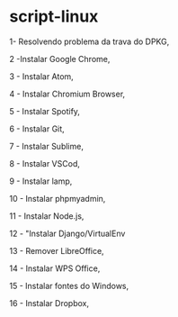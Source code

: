 # script-linux
1- Resolvendo problema da trava do DPKG,

2 -Instalar Google Chrome,

3 - Instalar Atom,

4 - Instalar Chromium Browser,

5 -  Instalar Spotify,

6 - Instalar Git,

7 - Instalar Sublime,

8 - Instalar VSCod,

9 -  Instalar lamp,

10 -  Instalar phpmyadmin,

11 -  Instalar Node.js,

12 -  "Instalar Django/VirtualEnv

13 - Remover LibreOffice,

14 - Instalar WPS Office,

15 - Instalar fontes do Windows,

16 -  Instalar Dropbox,
